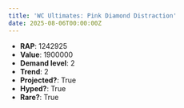 ```yaml
---
title: 'WC Ultimates: Pink Diamond Distraction'
date: 2025-08-06T00:00:00Z
---
```

- **RAP**: 1242925
- **Value**: 1900000
- **Demand level**: 2
- **Trend**: 2
- **Projected?**: True
- **Hyped?**: True
- **Rare?**: True
